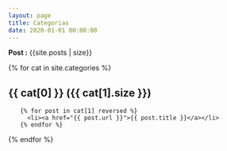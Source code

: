 ```yaml
---
layout: page
title: Categorias
date: 2020-01-01 00:00:00
---
```


**Post :** {{site.posts | size}}

{% for cat in site.categories %}
  <h2 id="{{ cat[0] }}">{{ cat[0] }} ({{ cat[1].size }})</h2>
  <ul>
    
    {% for post in cat[1] reversed %}
      <li><a href="{{ post.url }}">{{ post.title }}</a></li>
    {% endfor %}

  </ul>
{% endfor %}
